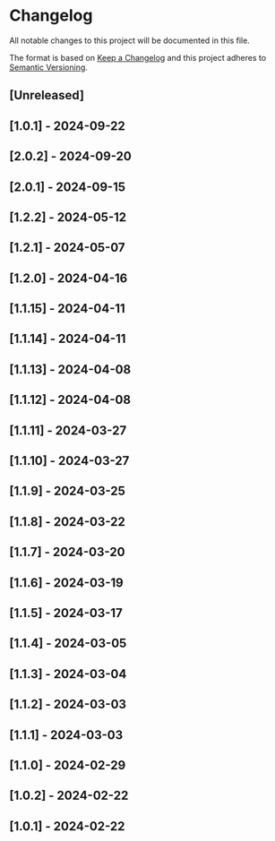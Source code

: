 # Changelog

All notable changes to this project will be documented in this file.

The format is based on [Keep a Changelog](http://keepachangelog.com/en/1.0.0/)
and this project adheres to [Semantic Versioning](http://semver.org/spec/v2.0.0.html).

## [Unreleased]

## [1.0.1] - 2024-09-22

## [2.0.2] - 2024-09-20

## [2.0.1] - 2024-09-15

## [1.2.2] - 2024-05-12

## [1.2.1] - 2024-05-07

## [1.2.0] - 2024-04-16

## [1.1.15] - 2024-04-11

## [1.1.14] - 2024-04-11

## [1.1.13] - 2024-04-08

## [1.1.12] - 2024-04-08

## [1.1.11] - 2024-03-27

## [1.1.10] - 2024-03-27

## [1.1.9] - 2024-03-25

## [1.1.8] - 2024-03-22

## [1.1.7] - 2024-03-20

## [1.1.6] - 2024-03-19

## [1.1.5] - 2024-03-17

## [1.1.4] - 2024-03-05

## [1.1.3] - 2024-03-04

## [1.1.2] - 2024-03-03

## [1.1.1] - 2024-03-03

## [1.1.0] - 2024-02-29

## [1.0.2] - 2024-02-22

## [1.0.1] - 2024-02-22

